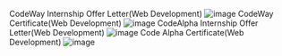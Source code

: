 CodeWay Internship Offer Letter(Web Development)
![image](https://github.com/user-attachments/assets/020cb4cd-084e-495d-9d5d-cb4855231219)
CodeWay Certificate(Web Development)
![image](https://github.com/user-attachments/assets/582c8235-4d2f-4257-942a-f165ce6079ec)
CodeAlpha Internship Offer Letter(Web Development)
![image](https://github.com/user-attachments/assets/398592d0-4645-49f4-9af5-7f9f238c7fcb)
Code Alpha Certificate(Web Development)
![image](https://github.com/user-attachments/assets/1b3aae37-3fee-46c7-8ec7-bc3c7345fbed)
